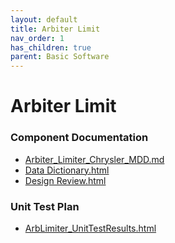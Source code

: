 ```yaml
---
layout: default
title: Arbiter Limit
nav_order: 1
has_children: true
parent: Basic Software
---
```

# Arbiter Limit
### Component Documentation

- [Arbiter_Limiter_Chrysler_MDD.md](doc/Arbiter_Limiter_Chrysler_MDD.md)
- [Data Dictionary.html](doc/Data%20Dictionary.html)
- [Design Review.html](doc/Design%20Review.html)

### Unit Test Plan

- [ArbLimiter_UnitTestResults.html](utp/Tessy/report/ArbLimiter_UnitTestResults.html)

